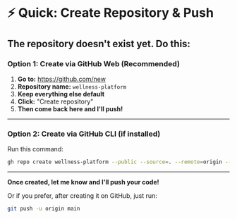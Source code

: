 # ⚡ Quick: Create Repository & Push

## The repository doesn't exist yet. Do this:

### Option 1: Create via GitHub Web (Recommended)

1. **Go to:** https://github.com/new
2. **Repository name:** `wellness-platform`
3. **Keep everything else default**
4. **Click:** "Create repository"
5. **Then come back here and I'll push!**

---

### Option 2: Create via GitHub CLI (if installed)

Run this command:
```bash
gh repo create wellness-platform --public --source=. --remote=origin --push
```

---

**Once created, let me know and I'll push your code!**

Or if you prefer, after creating it on GitHub, just run:
```bash
git push -u origin main
```


